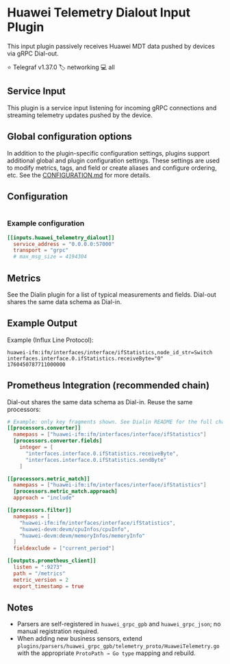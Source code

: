 # Huawei Telemetry Dialout Input Plugin

This input plugin passively receives Huawei MDT data pushed by devices via gRPC Dial-out.

⭐ Telegraf v1.37.0
🏷️ networking
💻 all

## Service Input <!-- @/docs/includes/service_input.md -->

This plugin is a service input listening for incoming gRPC connections and
streaming telemetry updates pushed by the device.

## Global configuration options <!-- @/docs/includes/plugin_config.md -->

In addition to the plugin-specific configuration settings, plugins support
additional global and plugin configuration settings. These settings are used to
modify metrics, tags, and field or create aliases and configure ordering, etc.
See the [CONFIGURATION.md][CONFIGURATION.md] for more details.

[CONFIGURATION.md]: ../../../docs/CONFIGURATION.md#plugins

## Configuration

```toml @sample.conf
```

### Example configuration

```toml
[[inputs.huawei_telemetry_dialout]]
  service_address = "0.0.0.0:57000"
  transport = "grpc"
  # max_msg_size = 4194304
```

## Metrics

See the Dialin plugin for a list of typical measurements and fields. Dial-out
shares the same data schema as Dial-in.

## Example Output

Example (Influx Line Protocol):

```text
huawei-ifm:ifm/interfaces/interface/ifStatistics,node_id_str=Switch interfaces.interface.0.ifStatistics.receiveByte="0" 1760450787711000000
```

## Prometheus Integration (recommended chain)

Dial-out shares the same data schema as Dial-in. Reuse the same processors:

```toml
# Example: only key fragments shown. See Dialin README for the full chain.
[[processors.converter]]
  namepass = ["huawei-ifm:ifm/interfaces/interface/ifStatistics"]
  [processors.converter.fields]
    integer = [
      "interfaces.interface.0.ifStatistics.receiveByte",
      "interfaces.interface.0.ifStatistics.sendByte"
    ]

[[processors.metric_match]]
  namepass = ["huawei-ifm:ifm/interfaces/interface/ifStatistics"]
  [processors.metric_match.approach]
  approach = "include"

[[processors.filter]]
  namepass = [
    "huawei-ifm:ifm/interfaces/interface/ifStatistics",
    "huawei-devm:devm/cpuInfos/cpuInfo",
    "huawei-devm:devm/memoryInfos/memoryInfo"
  ]
  fieldexclude = ["current_period"]

[[outputs.prometheus_client]]
  listen = ":9273"
  path = "/metrics"
  metric_version = 2
  export_timestamp = true
```

## Notes

- Parsers are self-registered in `huawei_grpc_gpb` and `huawei_grpc_json`; no manual registration required.
- When adding new business sensors, extend `plugins/parsers/huawei_grpc_gpb/telemetry_proto/HuaweiTelemetry.go` with the appropriate `ProtoPath → Go type` mapping and rebuild.



